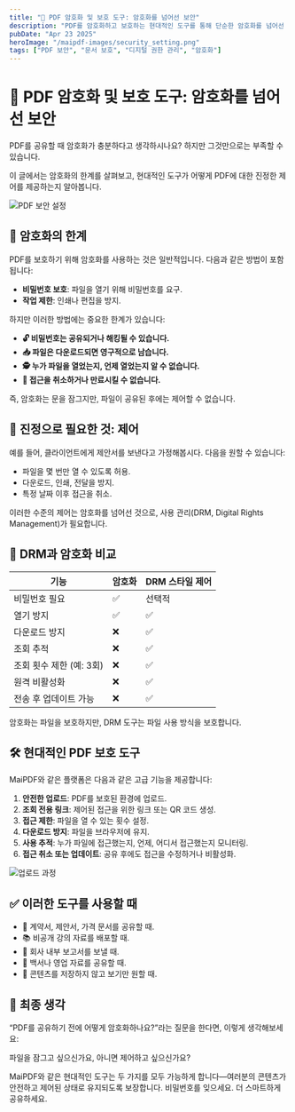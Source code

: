 ```yaml
---
title: "🔐 PDF 암호화 및 보호 도구: 암호화를 넘어선 보안"
description: "PDF를 암호화하고 보호하는 현대적인 도구를 통해 단순한 암호화를 넘어선 보안과 제어를 경험하세요."
pubDate: "Apr 23 2025"
heroImage: "/maipdf-images/security_setting.png"
tags: ["PDF 보안", "문서 보호", "디지털 권한 관리", "암호화"]
---
```


# 🔐 PDF 암호화 및 보호 도구: 암호화를 넘어선 보안

<div class="intro-panel">
  <p>PDF를 공유할 때 암호화가 충분하다고 생각하시나요? 하지만 그것만으로는 부족할 수 있습니다.</p>
  <p>이 글에서는 암호화의 한계를 살펴보고, 현대적인 도구가 어떻게 PDF에 대한 진정한 제어를 제공하는지 알아봅니다.</p>
</div>

![PDF 보안 설정](/maipdf-images/security_setting.png)

## 🔑 암호화의 한계

PDF를 보호하기 위해 암호화를 사용하는 것은 일반적입니다. 다음과 같은 방법이 포함됩니다:

- **비밀번호 보호**: 파일을 열기 위해 비밀번호를 요구.
- **작업 제한**: 인쇄나 편집을 방지.

하지만 이러한 방법에는 중요한 한계가 있습니다:

- **🔓 비밀번호는 공유되거나 해킹될 수 있습니다.**
- **📥 파일은 다운로드되면 영구적으로 남습니다.**
- **🕵️ 누가 파일을 열었는지, 언제 열었는지 알 수 없습니다.**
- **🔁 접근을 취소하거나 만료시킬 수 없습니다.**

즉, 암호화는 문을 잠그지만, 파일이 공유된 후에는 제어할 수 없습니다.

## 🧠 진정으로 필요한 것: 제어

예를 들어, 클라이언트에게 제안서를 보낸다고 가정해봅시다. 다음을 원할 수 있습니다:

- 파일을 몇 번만 열 수 있도록 허용.
- 다운로드, 인쇄, 전달을 방지.
- 특정 날짜 이후 접근을 취소.

이러한 수준의 제어는 암호화를 넘어선 것으로, 사용 관리(DRM, Digital Rights Management)가 필요합니다.

## 🔐 DRM과 암호화 비교

| 기능                     | 암호화 | DRM 스타일 제어 |
|--------------------------|--------|-----------------|
| 비밀번호 필요            | ✅     | 선택적          |
| 열기 방지                | ✅     | ✅              |
| 다운로드 방지            | ❌     | ✅              |
| 조회 추적                | ❌     | ✅              |
| 조회 횟수 제한 (예: 3회) | ❌     | ✅              |
| 원격 비활성화            | ❌     | ✅              |
| 전송 후 업데이트 가능    | ❌     | ✅              |

암호화는 파일을 보호하지만, DRM 도구는 파일 사용 방식을 보호합니다.

## 🛠 현대적인 PDF 보호 도구

MaiPDF와 같은 플랫폼은 다음과 같은 고급 기능을 제공합니다:

1. **안전한 업로드**: PDF를 보호된 환경에 업로드.
2. **조회 전용 링크**: 제어된 접근을 위한 링크 또는 QR 코드 생성.
3. **접근 제한**: 파일을 열 수 있는 횟수 설정.
4. **다운로드 방지**: 파일을 브라우저에 유지.
5. **사용 추적**: 누가 파일에 접근했는지, 언제, 어디서 접근했는지 모니터링.
6. **접근 취소 또는 업데이트**: 공유 후에도 접근을 수정하거나 비활성화.

![업로드 과정](/maipdf-images/upload_section.png)

## ✅ 이러한 도구를 사용할 때

- 📄 계약서, 제안서, 가격 문서를 공유할 때.
- 📚 비공개 강의 자료를 배포할 때.
- 🧠 회사 내부 보고서를 보낼 때.
- 🧾 백서나 영업 자료를 공유할 때.
- 🔐 콘텐츠를 저장하지 않고 보기만 원할 때.

## 🧭 최종 생각

“PDF를 공유하기 전에 어떻게 암호화하나요?”라는 질문을 한다면, 이렇게 생각해보세요:

파일을 잠그고 싶으신가요, 아니면 제어하고 싶으신가요?

MaiPDF와 같은 현대적인 도구는 두 가지를 모두 가능하게 합니다—여러분의 콘텐츠가 안전하고 제어된 상태로 유지되도록 보장합니다. 비밀번호를 잊으세요. 더 스마트하게 공유하세요.